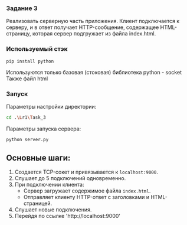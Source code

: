 ### Задание 3

Реализовать серверную часть приложения. Клиент подключается к серверу, и в ответ получает HTTP-сообщение, содержащее
HTML-страницу, которая сервер подгружает из файла index.html.

### Используемый стэк

```
pip install python
```

Используются только базовая (стоковая) библиотека python - socket
Также файл html

### Запуск

Параметры настройки директории:

```bash
cd .\Lr1\Task_3
```

Параметры запуска сервера:

```bash
python server.py
```

## Основные шаги:
1. Создается TCP-сокет и привязывается к `localhost:9000`.
2. Слушает до 5 подключений одновременно.
3. При подключении клиента:
   - Сервер загружает содержимое файла `index.html`.
   - Отправляет клиенту HTTP-ответ с заголовками и HTML-страницей.
4. Слушает новые подключения.
5. Перейдя по ссылке 'http://localhost:9000'

